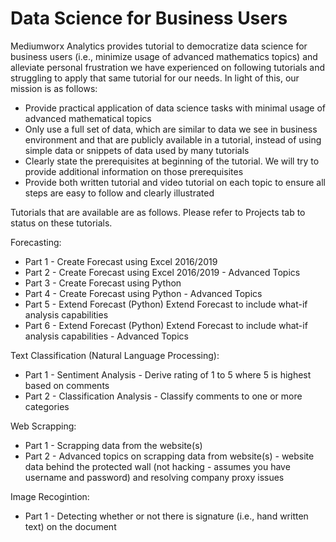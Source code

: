 # Data Science for Business Users

Mediumworx Analytics provides tutorial to democratize data science for business users (i.e., minimize usage of advanced mathematics topics) and alleviate personal frustration we have experienced on following tutorials and struggling to apply that same tutorial for our needs. In light of this, our mission is as follows:

- Provide practical application of data science tasks with minimal usage of advanced mathematical topics
- Only use a full set of data, which are similar to data we see in business environment and that are publicly available in a tutorial, instead of using simple data or snippets of data used by many tutorials
- Clearly state the prerequisites at beginning of the tutorial. We will try to provide additional information on those prerequisites
- Provide both written tutorial and video tutorial on each topic to ensure all steps are easy to follow and clearly illustrated

Tutorials that are available are as follows. Please refer to Projects tab to status on these tutorials.

Forecasting: 
- 	Part 1 - Create Forecast using Excel 2016/2019
- 	Part 2 - Create Forecast using Excel 2016/2019 - Advanced Topics
- 	Part 3 - Create Forecast using Python
- 	Part 4 - Create Forecast using Python - Advanced Topics
-   Part 5 - Extend Forecast (Python) Extend Forecast to include what-if analysis capabilities 
-   Part 6 - Extend Forecast (Python) Extend Forecast to include what-if analysis capabilities - Advanced Topics

Text Classification (Natural Language Processing):
-   Part 1 - Sentiment Analysis - Derive rating of 1 to 5 where 5 is highest based on comments
-   Part 2 - Classification Analysis - Classify comments to one or more categories

Web Scrapping:
-   Part 1 - Scrapping data from the website(s)
-   Part 2 - Advanced topics on scrapping data from website(s) - website data behind the protected wall (not hacking - assumes you have username and password) and resolving company proxy issues

Image Recogintion:
-   Part 1 - Detecting whether or not there is signature (i.e., hand written text) on the document


